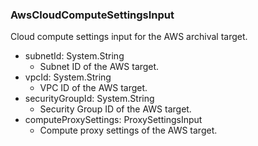### AwsCloudComputeSettingsInput
Cloud compute settings input for the AWS archival target.

- subnetId: System.String
  - Subnet ID of the AWS target.
- vpcId: System.String
  - VPC ID of the AWS target.
- securityGroupId: System.String
  - Security Group ID of the AWS target.
- computeProxySettings: ProxySettingsInput
  - Compute proxy settings of the AWS target.
